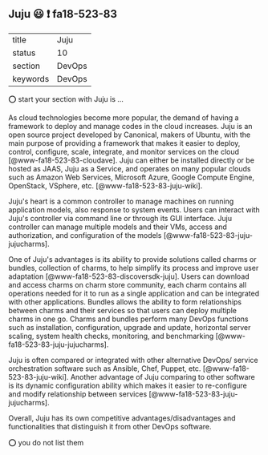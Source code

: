 ## Juju :smiley: :exclamation: fa18-523-83

|          |          |
| -------- | -------- |
| title    | Juju     | 
| status   | 10       |
| section  | DevOps   |
| keywords | DevOps   |

:o: start your section with Juju is ...

As cloud technologies become more popular, the demand of having a
framework to deploy and manage codes in the cloud increases. Juju is
an open source project developed by Canonical, makers of Ubuntu, with
the main purpose of providing a framework that makes it easier to
deploy, control, configure, scale, integrate, and monitor services on
the cloud [@www-fa18-523-83-cloudave]. Juju can either be installed
directly or be hosted as JAAS, Juju as a Service, and operates on many
popular clouds such as Amazon Web Services, Microsoft Azure, Google
Compute Engine, OpenStack, VSphere, etc. [@www-fa18-523-83-juju-wiki].

Juju's heart is a common controller to manage machines on running
application models, also response to system events. Users can interact
with Juju's controller via command line or through its GUI interface.
Juju controller can manage multiple models and their VMs, access and
authorization, and configuration of the models
[@www-fa18-523-83-juju-jujucharms].

One of Juju's advantages is its ability to provide solutions called
charms or bundles, collection of charms, to help simplify its process
and improve user adaptation [@www-fa18-523-83-discoversdk-juju]. Users can
download and access charms on charm store community, each charm
contains all operations needed for it to run as a single application
and can be integrated with other applications. Bundles allows the
ability to form relationships between charms and their services so
that users can deploy multiple charms in one go. Charms and bundles
perform many DevOps functions such as installation, configuration,
upgrade and update, horizontal server scaling, system health checks,
monitoring, and benchmarking [@www-fa18-523-83-juju-jujucharms].

Juju is often compared or integrated with other alternative DevOps/
service orchestration software such as Ansible, Chef, Puppet, etc.
[@www-fa18-523-83-juju-wiki]. Another advantage of Juju comparing to other
software is its dynamic configuration ability which makes it easier to
re-configure and modify relationship between services
[@www-fa18-523-83-juju-jujucharms].

Overall, Juju has its own competitive advantages/disadvantages and
functionalities that distinguish it from other DevOps software.

:o: you do not list them
